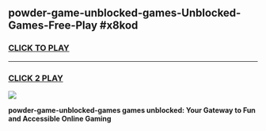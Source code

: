 
## powder-game-unblocked-games-Unblocked-Games-Free-Play #x8kod
<h3>
<a href="https://us.freeplayer.one?title=powder-game-unblocked-games&ref=9M">CLICK TO PLAY</a></h3>
<hr>

<h3>
<a href="https://us.freeplayer.one?title=powder-game-unblocked-games&ref=9M">CLICK 2 PLAY</a>
  
</h3>

<a href="https://us.freeplayer.one?title=powder-game-unblocked-games&ref=9M"><img src="https://clearcache.store/games.png"></a>


**powder-game-unblocked-games games unblocked: Your Gateway to Fun and Accessible Online Gaming**
